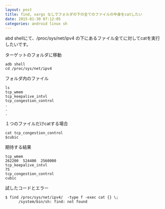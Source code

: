 ```yaml
---
layout: post
title: find, xargs なしでフォルダの下の全てのファイルの中身をcatしたい
date: 2015-01-30 07:12:05
categories: android linux sh
---
```

<p>abd shellにて、/proc/sys/net/ipv4 の下にあるファイル全てに対してcatを実行したいです。</p>

<p>ターゲットのフォルダに移動</p>

```
adb shell
cd /proc/sys/net/ipv4
```

<p>フォルダ内のファイル</p>

```
ls
tcp_wmem
tcp_keepalive_intvl
tcp_congestion_control
.
.
.
```

<p>１つのファイルだけcatする場合</p>

```
cat tcp_congestion_control
$cubic
```

<p>期待する結果</p>

```
tcp_wmem                              
262200  524400  2560000
tcp_keepalive_intvl 
75
tcp_congestion_control
cubic
```

<p>試したコードとエラー</p>

```
$ find /proc/sys/net/ipv4/  -type f -exec cat {} \;
      /system/bin/sh: find: not found
```
